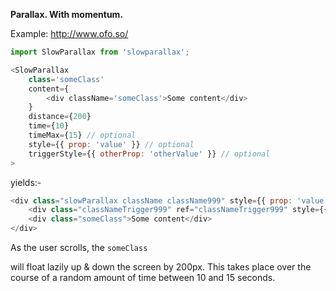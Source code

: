 **Parallax. With momentum.**

Example: http://www.ofo.so/

```js
import SlowParallax from 'slowparallax';

<SlowParallax
	class='someClass'
	content={
		<div className='someClass'>Some content</div>
	}
	distance={200}
	time={10}
	timeMax={15} // optional
	style={{ prop: 'value' }} // optional
	triggerStyle={{ otherProp: 'otherValue' }} // optional
>
```
yields:-

```js
<div class="slowParallax className className999" style={{ prop: 'value' }}>
	<div class="classNameTrigger999" ref="classNameTrigger999" style={{ otherProp: 'otherValue' }} />
	<div class="someClass">Some content</div>
</div>
```

As the user scrolls, the `someClass` <div /> will float lazily up & down the screen by 200px. This takes place over the course of a random amount of time between 10 and 15 seconds.